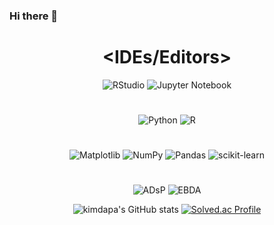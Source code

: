 ### Hi there 👋

<!--
**kimdapa/kimdapa** is a ✨ _special_ ✨ repository because its `README.md` (this file) appears on your GitHub profile.

Here are some ideas to get you started:

- 🔭 I’m currently working on ...
- 🌱 I’m currently learning ...
- 👯 I’m looking to collaborate on ...
- 🤔 I’m looking for help with ...
- 💬 Ask me about ...
- 📫 How to reach me: ...
- 😄 Pronouns: ...
- ⚡ Fun fact: ...
-->
<div align="center">
  
# <IDEs/Editors>
  
![RStudio](https://img.shields.io/badge/RStudio-4285F4?style=for-the-badge&logo=rstudio&logoColor=white)
![Jupyter Notebook](https://img.shields.io/badge/jupyter-%23FA0F00.svg?style=for-the-badge&logo=jupyter&logoColor=white)
  
# <Languages>
  
![Python](https://img.shields.io/badge/python-3670A0?style=for-the-badge&logo=python&logoColor=ffdd54)
![R](https://img.shields.io/badge/r-%23276DC3.svg?style=for-the-badge&logo=r&logoColor=white)

  
# <library>
  
![Matplotlib](https://img.shields.io/badge/Matplotlib-%23ffffff.svg?style=for-the-badge&logo=Matplotlib&logoColor=black)
![NumPy](https://img.shields.io/badge/numpy-%23013243.svg?style=for-the-badge&logo=numpy&logoColor=white)
![Pandas](https://img.shields.io/badge/pandas-%23150458.svg?style=for-the-badge&logo=pandas&logoColor=white)
![scikit-learn](https://img.shields.io/badge/scikit--learn-%23F7931E.svg?style=for-the-badge&logo=scikit-learn&logoColor=white)
  
# <certificate>
  
![ADsP](https://img.shields.io/badge/ADsP-%23ffffff.svg?style=for-the-badge&logo=ADsP&logoColor=green)
![EBDA](https://img.shields.io/badge/EDBA-%23ffffff.svg?style=for-the-badge&logo=EDBA&logoColor=black)
 
  
![kimdapa's GitHub stats](https://github-readme-stats.vercel.app/api?username=kimdapa&show_icons=true&theme=radical)
[![Solved.ac Profile](http://mazassumnida.wtf/api/v2/generate_badge?boj=msl6836)](https://solved.ac/msl6836/)
 </div>
